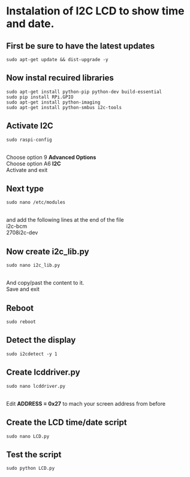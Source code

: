 # Instalation of I2C LCD to show time and date.

## First be sure to have the latest updates
    sudo apt-get update && dist-upgrade -y

## Now instal recuired libraries
    sudo apt-get install python-pip python-dev build-essential
    sudo pip install RPi.GPIO
    sudo apt-get install python-imaging
    sudo apt-get install python-smbus i2c-tools

## Activate I2C
    sudo raspi-config
<br> Choose option 9 **Advanced Options**
<br> Choose option A6 **I2C**
<br> Activate and exit

## Next type
    sudo nano /etc/modules
<br> and add the following lines at the end of the file
    <br> i2c-bcm
    <br> 2708i2c-dev

## Now create i2c_lib.py
    sudo nano i2c_lib.py
<br> And copy/past the content to it.
<br> Save and exit

## Reboot
    sudo reboot

## Detect the display
    sudo i2cdetect -y 1

## Create lcddriver.py
    sudo nano lcddriver.py
<br> Edit **ADDRESS = 0x27** to mach your screen address from before

## Create the LCD time/date script
    sudo nano LCD.py

## Test the script
    sudo python LCD.py

